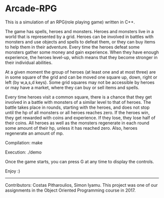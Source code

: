 # Arcade-RPG
This is a simulation of an RPG(role playing game) written in C++.

The game has spells, heroes and monsters. Heroes and monsters live in a world that 
is represented by a grid. Heroes can be involved in battles with monsters and use 
objects and spells to defeat them, or they can buy items to help them in their adventure.
Every time the heroes defeat some monsters gather some money and gain experience. When 
they have enough experience, the heroes level-up, which means that they become stronger 
in their individual abilities.

At a given moment the group of heroes (at least one and at most three) are in some
square of the grid and can be moved one square up, down, right or left (by w,a,s,d keys). 
Some grid squares may not be accessible by heroes or may have a market, where they can
buy or sell items and spells.

Every time heroes visit a common square, there is a chance that they get involved in a battle
with monsters of a similar level to that of heroes. The battle takes place in rounds,
starting with the heroes, and does not stop until the hp of all monsters or all heroes reaches zero.
If the heroes win, they get rewarded with coins and experience. If they lose, they lose half of their coins.
All heroes as well as the monsters regenerate in each round some amount of their hp,
unless it has reached zero. Also, heroes regenerate an amount of mp.

Compilation:
make

Execution:
./demo

Once the game starts, you can press G at any time to display the controls.

Enjoy :)

-------------------------
Contributors: Costas Pitharoulios, Simon Iyamu.
This project was one of our assignments in the Object Oriented Programming course in 2017.

